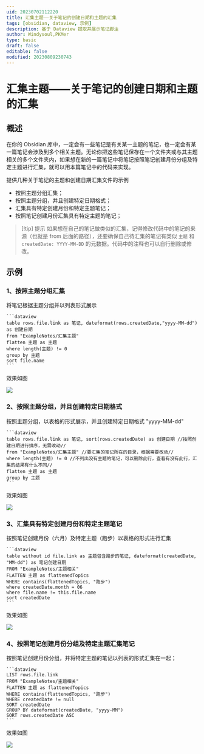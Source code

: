 ```yaml
---
uid: 20230702112220
title: 汇集主题——关于笔记的创建日期和主题的汇集
tags: [obsidian, dataview, 示例]
description: 基于 Dataview 提取并展示笔记脚注
author: Windysoul,PKMer
type: basic
draft: false
editable: false
modified: 20230809230743
---
```


# 汇集主题——关于笔记的创建日期和主题的汇集

## 概述

在你的 Obsidian 库中，一定会有一些笔记是有关某一主题的笔记，也一定会有某一篇笔记会涉及到多个相关主题。无论你把这些笔记保存在一个文件夹或与其主题相关的多个文件夹内，如果想在新的一篇笔记中将笔记按照笔记创建月份分组及特定主题进行汇集，就可以用本篇笔记中的代码来实现。

提供几种关于笔记的主题和创建日期汇集文件的示例

- 按照主题分组汇集；
- 按照主题分组，并且创建特定日期格式；
- 汇集具有特定创建月份和特定主题笔记；
- 按照笔记创建月份汇集具有特定主题的笔记；

> [!tip] 提示
> 如果想在自己的笔记做类似的汇集，记得修改代码中的笔记的来源（也就是 from 后面的路径），还要确保自己待汇集的笔记有类似 `主题` 和 `createdDate: YYYY-MM-DD` 的元数据。代码中的注释也可以自行删除或修改。

## 示例

### 1、按照主题分组汇集

将笔记根据主题分组并以列表形式展示

`````示例代码
```dataview
table rows.file.link as 笔记, dateformat(rows.createdDate,"yyyy-MM-dd") as 创建日期
from "ExampleNotes/汇集主题"
flatten 主题 as 主题
where length(主题) != 0
group by 主题
sort file.name
```
`````

效果如图

![](https://cdn.pkmer.cn/images/202308101025352.png!pkmer)

### 2、按照主题分组，并且创建特定日期格式

按照主题分组，以表格的形式展示，并且创建特定日期格式 "yyyy-MM-dd"

`````示例代码
```dataview
table rows.file.link as 笔记, sort(rows.createdDate) as 创建日期 //按照创建日期进行排序，无需改动//
from "ExampleNotes/汇集主题" //要汇集的笔记所在的目录，根据需要改动//
where length(主题) != 0 //不列出没有主题的笔记，可以删除此行，查看有没有此行，汇集的结果有什么不同//
flatten 主题 as 主题
group by 主题
```
`````

效果如图

![](https://cdn.pkmer.cn/images/202308101026777.png!pkmer)

### 3、汇集具有特定创建月份和特定主题笔记

按照笔记创建月份（六月）及特定主题（跑步）以表格的形式进行汇集

`````示例代码
```dataview
table without id file.link as 主题包含跑步的笔记, dateformat(createdDate, "MM-dd") as 笔记创建日期
FROM "ExampleNotes/主题相关" 
FLATTEN 主题 as flattenedTopics
WHERE contains(flattenedTopics, "跑步") 
where createdDate.month = 06
where file.name != this.file.name
sort createdDate
```
`````

效果如图

![](https://cdn.pkmer.cn/images/202308101026769.png!pkmer)

### 4、按照笔记创建月份分组及特定主题汇集笔记

按照笔记创建月份分组，并将特定主题的笔记以列表的形式汇集在一起；

`````示例代码
```dataview
LIST rows.file.link
FROM "ExampleNotes/主题相关" 
FLATTEN 主题 as flattenedTopics
WHERE contains(flattenedTopics, "跑步") 
WHERE createdDate != null
SORT createdDate
GROUP BY dateformat(createdDate, "yyyy-MM")
SORT rows.createdDate ASC
```
`````

效果如图

![](https://cdn.pkmer.cn/images/202308101026515.png!pkmer)
